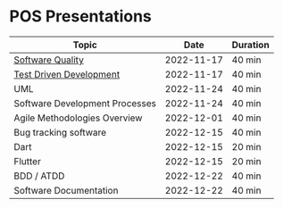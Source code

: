 # POS Presentations

| Topic                          | Date       | Duration |
| ------------------------------ | ---------- | -------- |
| [Software Quality](software_quality/)               | 2022-11-17 | 40 min   |
| [Test Driven Development](test_driven_development/)        | 2022-11-17 | 40 min   |
| UML                            | 2022-11-24 | 40 min   |
| Software Development Processes | 2022-11-24 | 40 min   |
| Agile Methodologies Overview   | 2022-12-01 | 40 min   |
| Bug tracking software          | 2022-12-15 | 40 min   |
| Dart                           | 2022-12-15 | 20 min   |
| Flutter                        | 2022-12-15 | 20 min   |
| BDD / ATDD                     | 2022-12-22 | 40 min   |
| Software Documentation         | 2022-12-22 | 40 min   |

